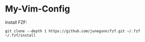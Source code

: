 # My-Vim-Config

Install FZF:
```
git clone --depth 1 https://github.com/junegunn/fzf.git ~/.fzf
~/.fzf/install
```
